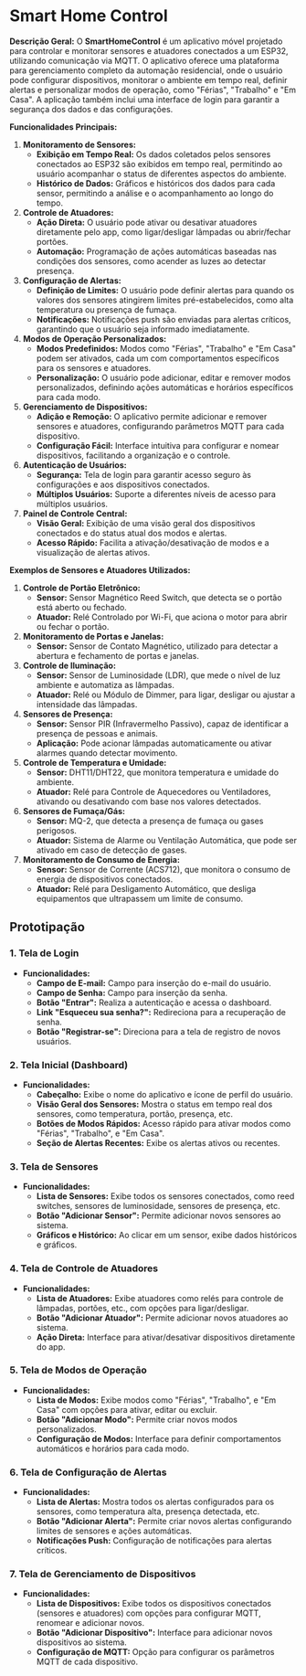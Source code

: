 # Smart Home Control
**Descrição Geral:**
O **SmartHomeControl** é um aplicativo móvel projetado para controlar e monitorar sensores e atuadores conectados a um ESP32, utilizando comunicação via MQTT. O aplicativo oferece uma plataforma para gerenciamento completo da automação residencial, onde o usuário pode configurar dispositivos, monitorar o ambiente em tempo real, definir alertas e personalizar modos de operação, como "Férias", "Trabalho" e "Em Casa". A aplicação também inclui uma interface de login para garantir a segurança dos dados e das configurações.

**Funcionalidades Principais:**

1. **Monitoramento de Sensores:**
    - **Exibição em Tempo Real:** Os dados coletados pelos sensores conectados ao ESP32 são exibidos em tempo real, permitindo ao usuário acompanhar o status de diferentes aspectos do ambiente.
    - **Histórico de Dados:** Gráficos e históricos dos dados para cada sensor, permitindo a análise e o acompanhamento ao longo do tempo.
2. **Controle de Atuadores:**
    - **Ação Direta:** O usuário pode ativar ou desativar atuadores diretamente pelo app, como ligar/desligar lâmpadas ou abrir/fechar portões.
    - **Automação:** Programação de ações automáticas baseadas nas condições dos sensores, como acender as luzes ao detectar presença.
3. **Configuração de Alertas:**
    - **Definição de Limites:** O usuário pode definir alertas para quando os valores dos sensores atingirem limites pré-estabelecidos, como alta temperatura ou presença de fumaça.
    - **Notificações:** Notificações push são enviadas para alertas críticos, garantindo que o usuário seja informado imediatamente.
4. **Modos de Operação Personalizados:**
    - **Modos Predefinidos:** Modos como "Férias", "Trabalho" e "Em Casa" podem ser ativados, cada um com comportamentos específicos para os sensores e atuadores.
    - **Personalização:** O usuário pode adicionar, editar e remover modos personalizados, definindo ações automáticas e horários específicos para cada modo.
5. **Gerenciamento de Dispositivos:**
    - **Adição e Remoção:** O aplicativo permite adicionar e remover sensores e atuadores, configurando parâmetros MQTT para cada dispositivo.
    - **Configuração Fácil:** Interface intuitiva para configurar e nomear dispositivos, facilitando a organização e o controle.
6. **Autenticação de Usuários:**
    - **Segurança:** Tela de login para garantir acesso seguro às configurações e aos dispositivos conectados.
    - **Múltiplos Usuários:** Suporte a diferentes níveis de acesso para múltiplos usuários.
7. **Painel de Controle Central:**
    - **Visão Geral:** Exibição de uma visão geral dos dispositivos conectados e do status atual dos modos e alertas.
    - **Acesso Rápido:** Facilita a ativação/desativação de modos e a visualização de alertas ativos.

**Exemplos de Sensores e Atuadores Utilizados:**

1. **Controle de Portão Eletrônico:**
    - **Sensor:** Sensor Magnético Reed Switch, que detecta se o portão está aberto ou fechado.
    - **Atuador:** Relé Controlado por Wi-Fi, que aciona o motor para abrir ou fechar o portão.
2. **Monitoramento de Portas e Janelas:**
    - **Sensor:** Sensor de Contato Magnético, utilizado para detectar a abertura e fechamento de portas e janelas.
3. **Controle de Iluminação:**
    - **Sensor:** Sensor de Luminosidade (LDR), que mede o nível de luz ambiente e automatiza as lâmpadas.
    - **Atuador:** Relé ou Módulo de Dimmer, para ligar, desligar ou ajustar a intensidade das lâmpadas.
4. **Sensores de Presença:**
    - **Sensor:** Sensor PIR (Infravermelho Passivo), capaz de identificar a presença de pessoas e animais.
    - **Aplicação:** Pode acionar lâmpadas automaticamente ou ativar alarmes quando detectar movimento.
5. **Controle de Temperatura e Umidade:**
    - **Sensor:** DHT11/DHT22, que monitora temperatura e umidade do ambiente.
    - **Atuador:** Relé para Controle de Aquecedores ou Ventiladores, ativando ou desativando com base nos valores detectados.
6. **Sensores de Fumaça/Gás:**
    - **Sensor:** MQ-2, que detecta a presença de fumaça ou gases perigosos.
    - **Atuador:** Sistema de Alarme ou Ventilação Automática, que pode ser ativado em caso de detecção de gases.
7. **Monitoramento de Consumo de Energia:**
    - **Sensor:** Sensor de Corrente (ACS712), que monitora o consumo de energia de dispositivos conectados.
    - **Atuador:** Relé para Desligamento Automático, que desliga equipamentos que ultrapassem um limite de consumo.

## Prototipação

### **1. Tela de Login**

- **Funcionalidades:**
    - **Campo de E-mail:** Campo para inserção do e-mail do usuário.
    - **Campo de Senha:** Campo para inserção da senha.
    - **Botão "Entrar":** Realiza a autenticação e acessa o dashboard.
    - **Link "Esqueceu sua senha?":** Redireciona para a recuperação de senha.
    - **Botão "Registrar-se":** Direciona para a tela de registro de novos usuários.

### **2. Tela Inicial (Dashboard)**

- **Funcionalidades:**
    - **Cabeçalho:** Exibe o nome do aplicativo e ícone de perfil do usuário.
    - **Visão Geral dos Sensores:** Mostra o status em tempo real dos sensores, como temperatura, portão, presença, etc.
    - **Botões de Modos Rápidos:** Acesso rápido para ativar modos como "Férias", "Trabalho", e "Em Casa".
    - **Seção de Alertas Recentes:** Exibe os alertas ativos ou recentes.

### **3. Tela de Sensores**

- **Funcionalidades:**
    - **Lista de Sensores:** Exibe todos os sensores conectados, como reed switches, sensores de luminosidade, sensores de presença, etc.
    - **Botão "Adicionar Sensor":** Permite adicionar novos sensores ao sistema.
    - **Gráficos e Histórico:** Ao clicar em um sensor, exibe dados históricos e gráficos.

### **4. Tela de Controle de Atuadores**

- **Funcionalidades:**
    - **Lista de Atuadores:** Exibe atuadores como relés para controle de lâmpadas, portões, etc., com opções para ligar/desligar.
    - **Botão "Adicionar Atuador":** Permite adicionar novos atuadores ao sistema.
    - **Ação Direta:** Interface para ativar/desativar dispositivos diretamente do app.

### **5. Tela de Modos de Operação**

- **Funcionalidades:**
    - **Lista de Modos:** Exibe modos como "Férias", "Trabalho", e "Em Casa" com opções para ativar, editar ou excluir.
    - **Botão "Adicionar Modo":** Permite criar novos modos personalizados.
    - **Configuração de Modos:** Interface para definir comportamentos automáticos e horários para cada modo.

### **6. Tela de Configuração de Alertas**

- **Funcionalidades:**
    - **Lista de Alertas:** Mostra todos os alertas configurados para os sensores, como temperatura alta, presença detectada, etc.
    - **Botão "Adicionar Alerta":** Permite criar novos alertas configurando limites de sensores e ações automáticas.
    - **Notificações Push:** Configuração de notificações para alertas críticos.

### **7. Tela de Gerenciamento de Dispositivos**

- **Funcionalidades:**
    - **Lista de Dispositivos:** Exibe todos os dispositivos conectados (sensores e atuadores) com opções para configurar MQTT, renomear e adicionar novos.
    - **Botão "Adicionar Dispositivo":** Interface para adicionar novos dispositivos ao sistema.
    - **Configuração de MQTT:** Opção para configurar os parâmetros MQTT de cada dispositivo.
